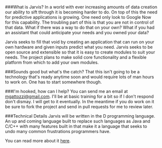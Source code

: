 ###What is Jarvis?
In a world with ever increasing amounts of data creation our ability to sift
through it is becoming harder to do. On top of this the need for predictive
applications is growing. One need only look to Google Now for this capability.
The troubling part of this is that you are not in control of that data. What if
there was a way to do that on your own? What if you had an assistant that could
anticipate your needs and you owned your data?

Jarvis seeks to fill that void by creating an application that can run on your
own hardware and given inputs predict what you need. Jarvis seeks to be open
source and extensible so that it is easy to create modules to suit your needs.
The project plans to make solid core functionality and a flexible platform from
which to add your own modules.

###Sounds good but what's the catch?
That this isn't going to be a technology that's ready anytime soon and would
require lots of man hours to work on. One has to start somewhere though.

###I'm hooked, how can I help?
You can send me an email at mgattozzi@gmail.com. I'll be at basic training for
a bit so if I don't respond don't dismay. I will get to it eventually. In the
meantime if you do work on it be sure to fork the project and send in pull
requests for me to review later.

###Technical Details
Jarvis will be written in the D programming language. An up and coming language
built to replace such languages as Java and C/C++ with many features built in
that make it a language that seeks to undo many common frustrations programmers
have.

You can read more about it [here](http://dlang.org).
